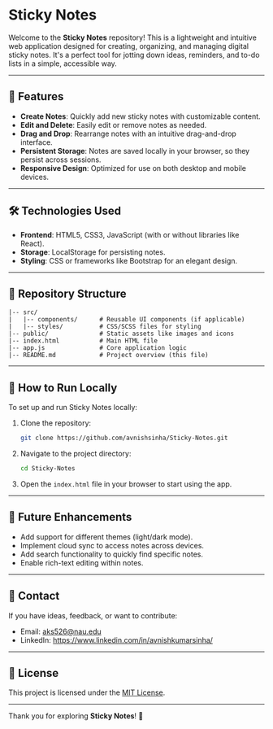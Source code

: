 # Sticky Notes

Welcome to the **Sticky Notes** repository! This is a lightweight and intuitive web application designed for creating, organizing, and managing digital sticky notes. It's a perfect tool for jotting down ideas, reminders, and to-do lists in a simple, accessible way.

---

## 🌟 Features

- **Create Notes**: Quickly add new sticky notes with customizable content.
- **Edit and Delete**: Easily edit or remove notes as needed.
- **Drag and Drop**: Rearrange notes with an intuitive drag-and-drop interface.
- **Persistent Storage**: Notes are saved locally in your browser, so they persist across sessions.
- **Responsive Design**: Optimized for use on both desktop and mobile devices.

---

## 🛠️ Technologies Used

- **Frontend**: HTML5, CSS3, JavaScript (with or without libraries like React).
- **Storage**: LocalStorage for persisting notes.
- **Styling**: CSS or frameworks like Bootstrap for an elegant design.

---

## 📂 Repository Structure

```
|-- src/
|   |-- components/      # Reusable UI components (if applicable)
|   |-- styles/          # CSS/SCSS files for styling
|-- public/              # Static assets like images and icons
|-- index.html           # Main HTML file
|-- app.js               # Core application logic
|-- README.md            # Project overview (this file)
```

---

## 🚀 How to Run Locally

To set up and run Sticky Notes locally:

1. Clone the repository:
   ```bash
   git clone https://github.com/avnishsinha/Sticky-Notes.git
   ```

2. Navigate to the project directory:
   ```bash
   cd Sticky-Notes
   ```

3. Open the `index.html` file in your browser to start using the app.

---

## 🌟 Future Enhancements

- Add support for different themes (light/dark mode).
- Implement cloud sync to access notes across devices.
- Add search functionality to quickly find specific notes.
- Enable rich-text editing within notes.

---

## 📧 Contact

If you have ideas, feedback, or want to contribute:

- Email: aks526@nau.edu
- LinkedIn: https://www.linkedin.com/in/avnishkumarsinha/

---

## 📜 License

This project is licensed under the [MIT License](https://choosealicense.com/licenses/mit/).

---

Thank you for exploring **Sticky Notes**! 📝

